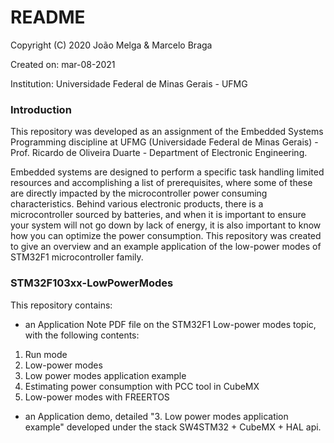 # README

Copyright (C) 2020 João Melga & Marcelo Braga

Created on: mar-08-2021

Institution: Universidade Federal de Minas Gerais - UFMG

### Introduction
This repository was developed as an assignment of the Embedded Systems Programming discipline at UFMG (Universidade Federal de Minas Gerais) - Prof. Ricardo de Oliveira Duarte - Department of Electronic Engineering.

Embedded systems are designed to perform a specific task handling limited resources and accomplishing a list of prerequisites, where some of these are directly impacted by the microcontroller power consuming characteristics. Behind various electronic products, there is a microcontroller sourced by batteries, and when it is important to ensure your system will not go down by lack of energy, it is also important to know how you can optimize the power consumption.
This repository was created to give an overview and an example application of the low-power modes of STM32F1 microcontroller family.

### STM32F103xx-LowPowerModes
This repository contains:
- an Application Note PDF file on the STM32F1 Low-power modes topic,  with the following contents:
1.  Run mode
2.	Low-power modes 
3. 	Low power modes application example
4.	Estimating power consumption with PCC tool in CubeMX
5.	Low-power modes with FREERTOS

- an Application demo, detailed "3. Low power modes application example"  developed under the stack SW4STM32 + CubeMX + HAL api.
